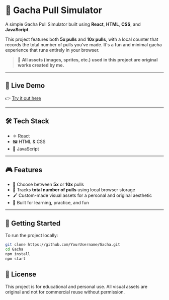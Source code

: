# 🎰 Gacha Pull Simulator

A simple Gacha Pull Simulator built using **React**, **HTML**, **CSS**, and **JavaScript**.

This project features both **5x pulls** and **10x pulls**, with a local counter that records the total number of pulls you've made. It's a fun and minimal gacha experience that runs entirely in your browser.

> 🎨 **All assets (images, sprites, etc.) used in this project are original works created by me.**

---

## 🔗 Live Demo

👉 [Try it out here](https://vawndyu.github.io/Gacha/)

---

## 🛠️ Tech Stack

- ⚛️ React
- 🖼️ HTML & CSS
- 📜 JavaScript

---

## 🎮 Features

- 🔁 Choose between **5x** or **10x** pulls
- 💾 Tracks **total number of pulls** using local browser storage
- 🖌️ Custom-made visual assets for a personal and original aesthetic
- 🧪 Built for learning, practice, and fun

---

## 🚀 Getting Started

To run the project locally:

```bash
git clone https://github.com/YourUsername/Gacha.git
cd Gacha
npm install
npm start
```

## 📂 License

This project is for educational and personal use.
All visual assets are original and not for commercial reuse without permission.
